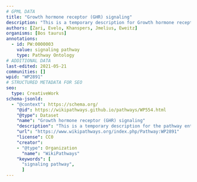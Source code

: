 ```yaml
---
# GPML DATA
title: "Growth hormone receptor (GHR) signaling"
description: "This is a temporary description for Growth hormone receptor (GHR) signaling"
authors: [Zari, Evelo, Khanspers, Jmelius, Eweitz]
organisms: [Bos taurus]
annotations:
  - id: PW:0000003
    value: signaling pathway
    type: Pathway Ontology
# ADDITIONAL DATA
last-edited: 2021-05-21
communities: []
wpid: "WP2891"
# STRUCTURED METADATA FOR SEO
seo:
  type: CreativeWork
schema-jsonld:
  - "@context": https://schema.org/
    "@id": https://wikipathways.github.io/pathways/WP554.html
    "@type": Dataset
    "name": "Growth hormone receptor (GHR) signaling"
    "description": "This is a temporary description for the pathway entitled: Growth hormone receptor (GHR) signaling"
    "url": "https://www.wikipathways.org/index.php/Pathway:WP2891"
    "license": CC0
    "creator":
    - "@type": Organization
      "name": "WikiPathways"
    "keywords": [
      "signaling pathway",
      ]
---
```

